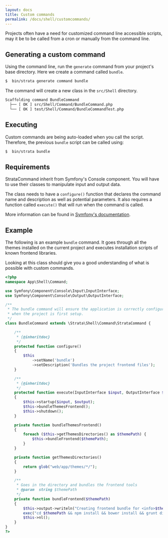 ```yaml
---
layout: docs
title: Custom commands
permalink: /docs/shell/customcommands/
---
```


Projects often have a need for customized command line accessible scripts, may it be to be called from a cron or manually from the command line.


## Generating a custom command

Using the command line, run the `generate` command from your project's base directory. Here we create a command called `bundle`.

~~~ sh
$  bin/strata generate command bundle
~~~

The command will create a new class in the `src/Shell` directory.

~~~ sh
Scaffolding command BundleCommand
  ├── [ OK ] src/Shell/Command/BundleCommand.php
  └── [ OK ] test/Shell/Command/BundleCommandTest.php
~~~

## Executing

Custom commands are being auto-loaded when you call the script. Therefore, the previous `bundle` script can be called using:

~~~ sh
$  bin/strata bundle
~~~

## Requirements

StrataCommand inherit from Symfony's Console component. You will have to use their classes to manipulate input and output data.

The class needs to have a `configure()` function that declares the command name and description as well as potential parameters. It also requires a function called `execute()` that will run when the command is called.

More information can be found in [Symfony's documentation](http://symfony.com/doc/current/components/console/introduction.html#creating-a-basic-command).

## Example

The following is an example `bundle` command. It goes through all the themes installed on the current project and executes installation scripts of known frontend libraries.

Looking at this class should give you a good understanding of what is possible with custom commands.

~~~ php
<?php
namespace App\Shell\Command;

use Symfony\Component\Console\Input\InputInterface;
use Symfony\Component\Console\Output\OutputInterface;

/**
 * The bundle command will ensure the application is correctly configured
 * when the project is first setup.
 */
class BundleCommand extends \Strata\Shell\Command\StrataCommand {

    /**
     * {@inheritdoc}
     */
    protected function configure()
    {
        $this
            ->setName('bundle')
            ->setDescription('Bundles the project frontend files');
    }

    /**
     * {@inheritdoc}
     */
    protected function execute(InputInterface $input, OutputInterface $output)
    {
        $this->startup($input, $output);
        $this->bundleThemesFrontend();
        $this->shutdown();
    }

    private function bundleThemesFrontend()
    {
        foreach ($this->getThemesDirectories() as $themePath) {
            $this->bundleFrontend($themePath);
        }
    }

    private function getThemesDirectories()
    {
        return glob("web/app/themes/*/");
    }

    /**
     * Goes in the directory and bundles the frontend tools
     * @param  string $themePath
     */
    private function bundleFrontend($themePath)
    {
        $this->output->writeln("Creating frontend bundle for <info>$themePath</info>");
        exec("cd $themePath && npm install && bower install && grunt dist");
        $this->nl();
    }
}
?>
~~~
